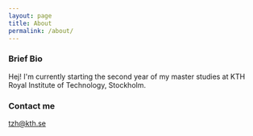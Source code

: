 ```yaml
---
layout: page
title: About
permalink: /about/
---
```



### Brief Bio

Hej! I'm currently starting the second year of my master studies at KTH Royal Institute of Technology, Stockholm. 

### Contact me

[tzh@kth.se](mailto:tzh@kth.se)
